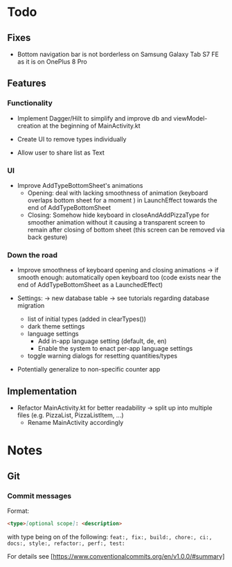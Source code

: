 # Todo

## Fixes

- Bottom navigation bar is not borderless on Samsung Galaxy Tab S7 FE as it is on OnePlus 8 Pro

## Features

### Functionality

- Implement Dagger/Hilt to simplify and improve db and viewModel-creation at the beginning of MainActivity.kt

- Create UI to remove types individually

- Allow user to share list as Text

### UI

- Improve AddTypeBottomSheet's animations
    - Opening: deal with lacking smoothness of animation (keyboard overlaps bottom sheet for a
      moment ) in LaunchEffect towards the end of AddTypeBottomSheet
    - Closing: Somehow hide keyboard in closeAndAddPizzaType for smoother animation without it
      causing a transparent screen to remain after closing of bottom sheet (this screen can be
      removed via back gesture)

### Down the road

- Improve smoothness of keyboard opening and closing animations → if smooth enough: automatically
  open keyboard too (code exists near the end of AddTypeBottomSheet as a LaunchedEffect)

- Settings: → new database table → see tutorials regarding database migration
    - list of initial types (added in clearTypes())
    - dark theme settings
    - language settings
        - Add in-app language setting (default, de, en)
        - Enable the system to enact per-app language settings
    - toggle warning dialogs for resetting quantities/types

- Potentially generalize to non-specific counter app 

## Implementation

- Refactor MainActivity.kt for better readability → split up into multiple files (e.g. PizzaList, PizzaListItem, ...)
   + Rename MainActivity accordingly

# Notes

## Git

### Commit messages

Format:

```markdown
<type>[optional scope]: <description>
```

with type being on of the
following: `feat:, fix:, build:, chore:, ci:, docs:, style:, refactor:, perf:, test:`

For details see [https://www.conventionalcommits.org/en/v1.0.0/#summary]